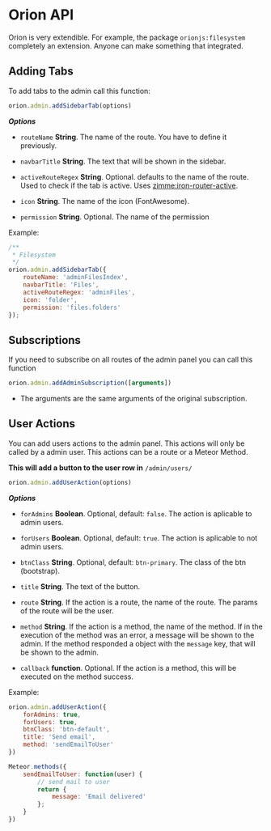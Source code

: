 # Orion API

Orion is very extendible. For example, the package ```orionjs:filesystem``` 
completely an extension. Anyone can make something that integrated.

## Adding Tabs

To add tabs to the admin call this function:

```js
orion.admin.addSidebarTab(options)
```

***Options***

- ```routeName``` **String**. The name of the route. You have to define it previously.

- ```navbarTitle``` **String**. The text that will be shown in the sidebar.

- ```activeRouteRegex``` **String**. Optional. defaults to the name of the route. 
Used to check if the tab is active. 
Uses [zimme:iron-router-active](https://github.com/zimme/meteor-iron-router-active).

- ```icon``` **String**. The name of the icon (FontAwesome).

- ```permission``` **String**. Optional. The name of the permission

Example: 

```js
/**
 * Filesystem
 */
orion.admin.addSidebarTab({
	routeName: 'adminFilesIndex',
	navbarTitle: 'Files',
	activeRouteRegex: 'adminFiles',
	icon: 'folder',
	permission: 'files.folders'
});
```

## Subscriptions

If you need to subscribe on all routes of the admin panel 
you can call this function

```js
orion.admin.addAdminSubscription([arguments])
```

- The arguments are the same arguments of the original subscription.

## User Actions

You can add users actions to the admin panel. 
This actions will only be called by a admin user.
This actions can be a route or a Meteor Method.

**This will add a button to the user row in** ```/admin/users/```

```js
orion.admin.addUserAction(options)
```

***Options***

- ```forAdmins``` **Boolean**. Optional, default: ```false```. The action is aplicable to admin users.

- ```forUsers``` **Boolean**. Optional, default: ```true```. The action is aplicable to not admin users.

- ```btnClass``` **String**. Optional, default: ```btn-primary```. The class of the btn (bootstrap).

- ```title``` **String**. The text of the button.

- ```route``` **String**. If the action is a route, the name of the route. 
The params of the route will be the user.

- ```method``` **String**. If the action is a method, the name of the method. 
If in the execution of the method was an error, a message will be shown to the admin.
If the method responded a object with the ```message``` key, that will be shown to the admin.

- ```callback``` **function**. Optional. If the action is a method, this will be executed on the method success.

Example: 

```js
orion.admin.addUserAction({ 
	forAdmins: true, 
	forUsers: true, 
	btnClass: 'btn-default',
	title: 'Send email', 
	method: 'sendEmailToUser'
})

Meteor.methods({
	sendEmailToUser: function(user) {
		// send mail to user 
		return {
			message: 'Email delivered'
		};
	}
})
```